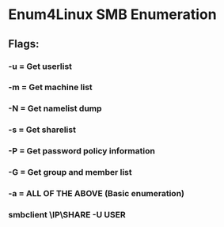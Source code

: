 # Enum4Linux SMB Enumeration 

## Flags:

### -u = Get userlist

### -m = Get machine list

### -N = Get namelist dump

### -s = Get sharelist

### -P = Get password policy information

### -G = Get group and member list

### -a = ALL OF THE ABOVE (Basic enumeration)

### smbclient \\IP\SHARE -U USER 
